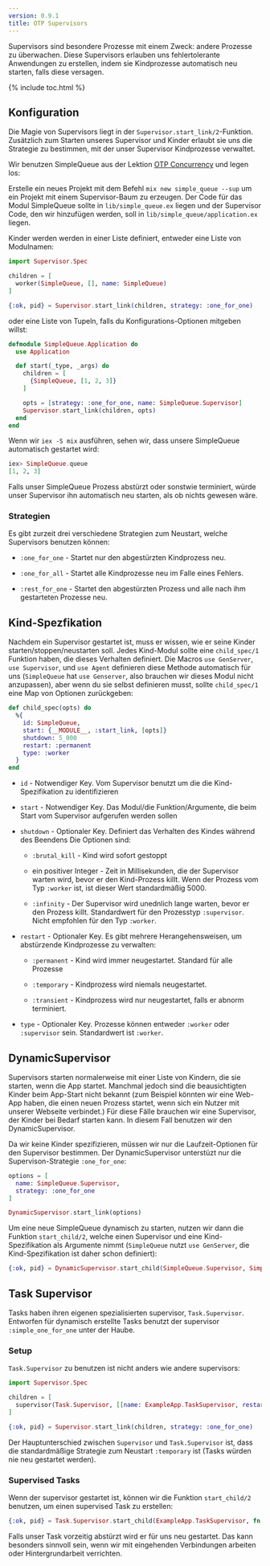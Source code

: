 ```yaml
---
version: 0.9.1
title: OTP Supervisors
---
```


Supervisors sind besondere Prozesse mit einem Zweck: andere Prozesse zu überwachen. Diese Supervisors erlauben uns fehlertolerante Anwendungen zu erstellen, indem sie Kindprozesse automatisch neu starten, falls diese versagen.

{% include toc.html %}

## Konfiguration

Die Magie von Supervisors liegt in der `Supervisor.start_link/2`-Funktion. Zusätzlich zum Starten unseres Supervisor und Kinder erlaubt sie uns die Strategie zu bestimmen, mit der unser Supervisor Kindprozesse verwaltet.

Wir benutzen SimpleQueue aus der Lektion [OTP Concurrency](../../advanced/otp-concurrency) und legen los:

Erstelle ein neues Projekt mit dem Befehl `mix new simple_queue --sup` um ein Projekt mit einem Supervisor-Baum zu erzeugen. Der Code für das Modul SimpleQueue sollte in `lib/simple_queue.ex` liegen und der Supervisor Code, den wir hinzufügen werden, soll in `lib/simple_queue/application.ex` liegen.

Kinder werden werden in einer Liste definiert, entweder eine Liste von Modulnamen:

```elixir
import Supervisor.Spec

children = [
  worker(SimpleQueue, [], name: SimpleQueue)
]

{:ok, pid} = Supervisor.start_link(children, strategy: :one_for_one)
```
oder eine Liste von Tupeln, falls du Konfigurations-Optionen mitgeben willst:

```elixir
defmodule SimpleQueue.Application do
  use Application

  def start(_type, _args) do
    children = [
      {SimpleQueue, [1, 2, 3]}
    ]

    opts = [strategy: :one_for_one, name: SimpleQueue.Supervisor]
    Supervisor.start_link(children, opts)
  end
end
```
Wenn wir `iex -S mix` ausführen, sehen wir, dass unsere SimpleQueue automatisch gestartet wird:

```elixir
iex> SimpleQueue.queue
[1, 2, 3]
```

Falls unser SimpleQueue Prozess abstürzt oder sonstwie terminiert, würde unser Supervisor ihn automatisch neu starten, als ob nichts gewesen wäre.

### Strategien

Es gibt zurzeit drei verschiedene Strategien zum Neustart, welche Supervisors benutzen können:

+ `:one_for_one` - Startet nur den abgestürzten Kindprozess neu.

+ `:one_for_all` - Startet alle Kindprozesse neu im Falle eines Fehlers.

+ `:rest_for_one` - Startet den abgestürzten Prozess und alle nach ihm gestarteten Prozesse neu.

## Kind-Spezfikation

Nachdem ein Supervisor gestartet ist, muss er wissen, wie er seine Kinder starten/stoppen/neustarten soll.
Jedes Kind-Modul sollte eine `child_spec/1` Funktion haben, die dieses Verhalten definiert.
Die Macros `use GenServer`, `use Supervisor`, und `use Agent` definieren diese Methode automatisch für uns (`SimpleQueue` hat `use Genserver`, also brauchen wir dieses Modul nicht anzupassen), aber wenn du sie selbst definieren musst, sollte `child_spec/1` eine Map von Optionen zurückgeben:

```elixir
def child_spec(opts) do
  %{
    id: SimpleQueue,
    start: {__MODULE__, :start_link, [opts]}
    shutdown: 5_000
    restart: :permanent
    type: :worker
  }
end
```

+ `id` - Notwendiger Key.
Vom Supervisor benutzt um die die Kind-Spezifikation zu identifizieren

+ `start` - Notwendiger Key.
Das Modul/die Funktion/Argumente, die beim Start vom Supervisor aufgerufen werden sollen

+ `shutdown` - Optionaler Key.
Definiert das Verhalten des Kindes während des Beendens
Die Optionen sind:

  + `:brutal_kill` - Kind wird sofort gestoppt

  + ein positiver Integer - Zeit in Millisekunden, die der Supervisor warten wird, bevor er den Kind-Prozess killt. 
  Wenn der Prozess vom Typ `:worker` ist, ist dieser Wert standardmäßig 5000.

  + `:infinity` - Der Supervisor wird unednlich lange warten, bevor er den Prozess killt.
Standardwert für den Prozesstyp `:supervisor`.
Nicht empfohlen für den Typ `:worker`.

+ `restart` - Optionaler Key.
Es gibt mehrere Herangehensweisen, um abstürzende Kindprozesse zu verwalten:

  + `:permanent` - Kind wird immer neugestartet.
Standard für alle Prozesse

  + `:temporary` - Kindprozess wird niemals neugestartet.

  + `:transient` - Kindprozess wird nur neugestartet, falls er abnorm terminiert.

+ `type` - Optionaler Key.
Prozesse können entweder `:worker` oder `:supervisor` sein.
Standardwert ist `:worker`.

## DynamicSupervisor

Supervisors starten normalerweise mit einer Liste von Kindern, die sie starten, wenn die App startet.
Manchmal jedoch sind die beausichtigten Kinder beim App-Start nicht bekannt (zum Beispiel könnten wir eine Web-App haben, die einen neuen Prozess startet, wenn sich ein Nutzer mit unserer Webseite verbindet.)
Für diese Fälle brauchen wir eine Supervisor, der Kinder bei Bedarf starten kann.
In diesem Fall benutzen wir den DynamicSupervisor.

Da wir keine Kinder spezifizieren, müssen wir nur die Laufzeit-Optionen für den Supervisor bestimmen.
Der DynamicSupervisor unterstüzt nur die Supervison-Strategie `:one_for_one`:

```elixir
options = [
  name: SimpleQueue.Supervisor,
  strategy: :one_for_one
]

DynamicSupervisor.start_link(options)
```
Um eine neue SimpleQueue dynamisch zu starten, nutzen wir dann die Funktion `start_child/2`, welche einen Supervisor und eine Kind-Spezifikation als Argumente nimmt (`SimpleQueue` nutzt `use GenServer`, die Kind-Spezifikation ist daher schon definiert):

```elixir
{:ok, pid} = DynamicSupervisor.start_child(SimpleQueue.Supervisor, SimpleQueue)
```

## Task Supervisor

Tasks haben ihren eigenen spezialisierten supervisor, `Task.Supervisor`. Entworfen für dynamisch erstellte Tasks benutzt der supervisor `:simple_one_for_one` unter der Haube.

### Setup

`Task.Supervisor` zu benutzen ist nicht anders wie andere supervisors:

```elixir
import Supervisor.Spec

children = [
  supervisor(Task.Supervisor, [[name: ExampleApp.TaskSupervisor, restart: :transient]])
]

{:ok, pid} = Supervisor.start_link(children, strategy: :one_for_one)
```

Der Hauptunterschied zwischen `Supervisor` und `Task.Supervisor` ist, dass die standardmäßige Strategie zum Neustart `:temporary` ist (Tasks würden nie neu gestartet werden).

### Supervised Tasks

Wenn der supervisor gestartet ist, können wir die Funktion `start_child/2` benutzen, um einen supervised Task zu erstellen:

```elixir
{:ok, pid} = Task.Supervisor.start_child(ExampleApp.TaskSupervisor, fn -> background_work end)
```

Falls unser Task vorzeitig abstürzt wird er für uns neu gestartet. Das kann besonders sinnvoll sein, wenn wir mit eingehenden Verbindungen arbeiten oder Hintergrundarbeit verrichten.
